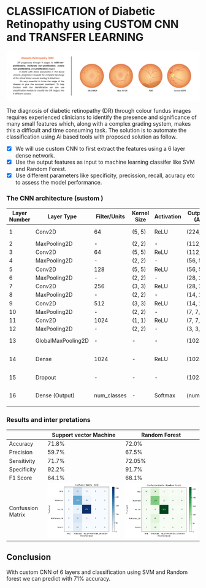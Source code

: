 # **CLASSIFICATION of Diabetic Retinopathy using CUSTOM CNN and TRANSFER LEARNING**

![image.png](./results/thumbnail.png)

The diagnosis of diabetic retinopathy (DR) through colour fundus images requires experienced clinicians to identify the presence and significance of many small features which, along with a complex grading system, makes this a difficult and time consuming task. The solution is to automate the classification using Ai based tools with proposed solution as follow.

- [x] We will use custom CNN to first extract the features using a 6 layer dense network.
- [x] Use the output features as input to machine learning classifer like SVM and Random Forest.  
- [x] Use different parameters like specificity, precission, recall, acuracy etc to assess the model performance.

### The CNN architecture (sustom )

| Layer Number | Layer Type         | Filter/Units | Kernel Size | Activation | Output Shape (Approx) | Notes                       |
| ------------ | ------------------ | ------------ | ----------- | ---------- | --------------------- | --------------------------- |
| 1            | Conv2D             | 64           | (5, 5)      | ReLU       | (224, 224, 64)        | Input shape (224,224,3)     |
| 2            | MaxPooling2D       | -            | (2, 2)      | -          | (112, 112, 64)        |                             |
| 3            | Conv2D             | 64           | (5, 5)      | ReLU       | (112, 112, 64)        |                             |
| 4            | MaxPooling2D       | -            | (2, 2)      | -          | (56, 56, 64)          |                             |
| 5            | Conv2D             | 128          | (5, 5)      | ReLU       | (56, 56, 128)         |                             |
| 6            | MaxPooling2D       | -            | (2, 2)      | -          | (28, 28, 128)         |                             |
| 7            | Conv2D             | 256          | (3, 3)      | ReLU       | (28, 28, 256)         |                             |
| 8            | MaxPooling2D       | -            | (2, 2)      | -          | (14, 14, 256)         |                             |
| 9            | Conv2D             | 512          | (3, 3)      | ReLU       | (14, 14, 512)         |                             |
| 10           | MaxPooling2D       | -            | (2, 2)      | -          | (7, 7, 512)           |                             |
| 11           | Conv2D             | 1024         | (1, 1)      | ReLU       | (7, 7, 1024)          |                             |
| 12           | MaxPooling2D       | -            | (2, 2)      | -          | (3, 3, 1024)          |                             |
| 13           | GlobalMaxPooling2D | -            | -           | -          | (1024,)               | Converts to 1D vector       |
| 14           | Dense              | 1024         | -           | ReLU       | (1024,)               | Fully connected layer       |
| 15           | Dropout            | -            | -           | -          | (1024,)               | Dropout with rate 0.5       |
| 16           | Dense (Output)     | num\_classes | -           | Softmax    | (num\_classes,)       | Output classification layer |


### Results and inter pretations

|  | Support vector Machine | Random Forest |
| --- | ------------ | ------------ |
| Accuracy | 71.8% | 72.0% |
| Precision | 59.7% | 67.5% |
| Sensitivity | 71.7% | 72.05% |
| Specificity | 92.2% | 91.7% |
| F1 Score |64.1% | 68.1% |
 Confussion Matrix | ![svm](./results/svm.png) | ![svm](./results/rf.png) |


## Conclusion 

With custom CNN of 6 layers and classification using  SVM and Random forest we can predict with 71% accuracy.
